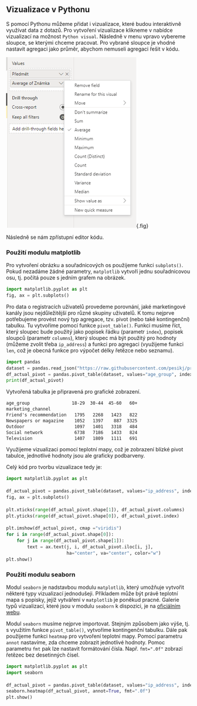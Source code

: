 ## Vizualizace v Pythonu

S pomocí Pythonu můžeme přidat i vizualizace, které budou interaktivně využívat data z dotazů. Pro vytvoření vizualizace klikneme v nabídce vizualizací na možnost `Python visual`. Následně v menu vpravo vybereme sloupce, se kterými chceme pracovat. Pro vybrané sloupce je vhodné nastavit agregaci jako průměr, abychom nemuseli agregaci řešit v kódu.

![graf_agregace](assets/graf_agregace.png){.fig}

Následně se nám zpřístupní editor kódu.

### Použití modulu matplotlib

Pro vytvoření obrázku a souřadnicových os použijeme funkci `subplots()`. Pokud nezadáme žádné parametry, `matplotlib` vytvoří jednu souřadnicovou osu, tj. počítá pouze s jedním grafem na obrázek.

```py
import matplotlib.pyplot as plt
fig, ax = plt.subplots()
```

Pro data o registracích uživatelů provedeme porovnání, jaké marketingové kanály jsou nejdůležitější pro různé skupiny uživatelů. K tomu nejprve potřebujeme provést nový typ agregace, tzv. pivot (nebo také kontingenční) tabulku. Tu vytvoříme pomocí funkce `pivot_table()`. Funkci musíme říct, který sloupec bude použitý jako popisek řádku (parametr `index`), popisek sloupců (parametr `columns`), který sloupec má být použitý pro hodnoty (můžeme zvolit třeba `ip_address`) a funkci pro agregaci (využijeme funkci `len`, což je obecná funkce pro výpočet délky řetězce nebo seznamu).

```py
import pandas
dataset = pandas.read_json("https://raw.githubusercontent.com/pesikj/progr2-python/master/python-pro-data-1/power-bi/assets/user_registration.json")
df_actual_pivot = pandas.pivot_table(dataset, values="age_group", index="marketing_channel", columns="ip_address", aggfunc=len)
print(df_actual_pivot)
```

Vytvořená tabulka je připravená pro grafické zobrazení.

```
age_group                18-29  30-44  45-60   60+
marketing_channel
Friend's recommendation   1795   2268   1423   822
Newspapers or magazine    1052   1397    887  3325
Outdoor                   1097   1401   3318   484
Social network            6738   7186   1433   824
Television                1407   1809   1111   691
```

Využijeme vizualizaci pomocí teplotní mapy, což je zobrazení blízké pivot tabulce, jednotlivé hodnoty jsou ale graficky podbarveny.

Celý kód pro tvorbu vizualizace tedy je:

```py
import matplotlib.pyplot as plt

df_actual_pivot = pandas.pivot_table(dataset, values="ip_address", index="marketing_channel", columns="age_group", aggfunc=len)
fig, ax = plt.subplots()

plt.xticks(range(df_actual_pivot.shape[1]), df_actual_pivot.columns)
plt.yticks(range(df_actual_pivot.shape[0]), df_actual_pivot.index)

plt.imshow(df_actual_pivot, cmap ="viridis")
for i in range(df_actual_pivot.shape[0]):
    for j in range(df_actual_pivot.shape[1]):
        text = ax.text(j, i, df_actual_pivot.iloc[i, j],
                       ha="center", va="center", color="w")
plt.show()
```

### Použití modulu seaborn

Modul `seaborn` je nadstavbou modulu `matplotlib`, který umožňuje vytvořit některé typy vizualizací jednodušeji. Příkladem může být právě teplotní mapa s popisky, jejíž vytváření v `matplotlib` je poněkud pracné. Galerie typů vizualizací, které jsou v modulu `seaborn` k dispozici, je na [oficiálním webu](https://seaborn.pydata.org/examples/index.html).

Modul `seaborn` musíme nejprve importovat. Stejným způsobem jako výše, tj. s využitím funkce `pivot_table()`, vytvoříme kontingenční tabulku. Dále pak použijeme funkci `heatmap` pro vytvoření teplotní mapy. Pomocí parametru `annot` nastavíme, zda chceme zobrazit jednotlivé hodnoty. Pomoc parametru `fmt` pak lze nastavit formátování čísla. Např. `fmt=".0f"` zobrazí řetězec bez desetinných čísel.

```py
import matplotlib.pyplot as plt
import seaborn

df_actual_pivot = pandas.pivot_table(dataset, values="ip_address", index="marketing_channel", columns="age_group", aggfunc=len)
seaborn.heatmap(df_actual_pivot, annot=True, fmt=".0f")
plt.show()
```
